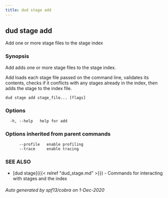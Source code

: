 ```yaml
---
title: dud stage add
---
```

## dud stage add

Add one or more stage files to the stage index

### Synopsis

Add adds one or more stage files to the stage index.

Add loads each stage file passed on the command line, validates its contents,
checks if it conflicts with any stages already in the index, then adds the
stage to the index file.

```
dud stage add stage_file... [flags]
```

### Options

```
  -h, --help   help for add
```

### Options inherited from parent commands

```
      --profile   enable profiling
      --trace     enable tracing
```

### SEE ALSO

* [dud stage]({{< relref "dud_stage.md" >}})	 - Commands for interacting with stages and the index

###### Auto generated by spf13/cobra on 1-Dec-2020
